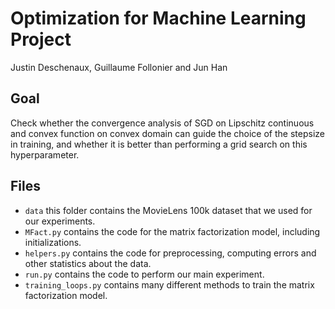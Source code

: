 # Optimization for Machine Learning Project
Justin Deschenaux, Guillaume Follonier and Jun Han

## Goal
Check whether the convergence analysis of SGD on Lipschitz continuous and convex function on convex domain can guide the choice of the stepsize in training, and whether it is better than performing a grid search on this hyperparameter.


## Files
- `data` this folder contains the MovieLens 100k dataset that we used for our experiments.
- `MFact.py` contains the code for the matrix factorization model, including initializations.
- `helpers.py` contains the code for preprocessing, computing errors and other statistics about the data.
- `run.py` contains the code to perform our main experiment.
- `training_loops.py` contains many different methods to train the matrix factorization model.
